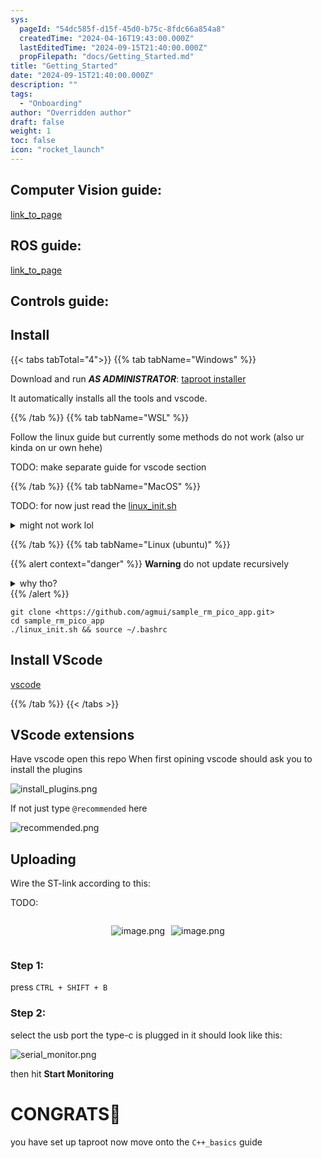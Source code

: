 ```yaml
---
sys:
  pageId: "54dc585f-d15f-45d0-b75c-8fdc66a854a8"
  createdTime: "2024-04-16T19:43:00.000Z"
  lastEditedTime: "2024-09-15T21:40:00.000Z"
  propFilepath: "docs/Getting_Started.md"
title: "Getting_Started"
date: "2024-09-15T21:40:00.000Z"
description: ""
tags:
  - "Onboarding"
author: "Overridden author"
draft: false
weight: 1
toc: false
icon: "rocket_launch"
---
```


## Computer Vision guide:

[link_to_page](86d45bc0-388b-4d26-8848-44f255f73d0e)

## ROS guide:

[link_to_page](3c76c1de-ec8f-46d6-8b0a-294005edc2d5)

## Controls guide:

## Install

{{< tabs tabTotal="4">}}
{{% tab tabName="Windows" %}}

Download and run _**AS ADMINISTRATOR**_: [taproot installer](https://github.com/Thornbots/TeachingFreshies/releases/tag/1.0)

It automatically installs all the tools and vscode.

{{% /tab %}}
{{% tab tabName="WSL" %}}

Follow the linux guide but currently some methods do not work (also ur kinda on ur own hehe)

TODO: make separate guide for vscode section

{{% /tab %}}
{{% tab tabName="MacOS" %}}

TODO: for now just read the [linux_init.sh](https://github.com/agmui/sample_rm_pico_app/blob/main/linux_init.sh)

<details>
<summary>might not work lol</summary>

`brew install libusb pkg-config`

Next install: [vscode](https://code.visualstudio.com/Download)

</details>

{{% /tab %}}
{{% tab tabName="Linux (ubuntu)" %}}

{{% alert context="danger" %}}
**Warning** do not update recursively
<details>
<summary>why tho?</summary>
There are some submodules that may go on for a while (like tinyusb) and I highly
recommend you don't need to get them.
If you want to see what submodules I update just look in `linux_init.sh`
</details>
{{% /alert %}}

```shell
git clone <https://github.com/agmui/sample_rm_pico_app.git>
cd sample_rm_pico_app
./linux_init.sh && source ~/.bashrc
```

## Install VScode

[vscode](https://code.visualstudio.com/Download)

{{% /tab %}}
{{< /tabs >}}

## VScode extensions

Have vscode open this repo
When first opining vscode should ask you to install the plugins

![install_plugins.png](https://prod-files-secure.s3.us-west-2.amazonaws.com/d518164a-d88e-44d1-a4ee-3adb3bd8bce0/89bd30f0-1825-4e77-867b-0a41ce370880/install_plugins.png?X-Amz-Algorithm=AWS4-HMAC-SHA256&X-Amz-Content-Sha256=UNSIGNED-PAYLOAD&X-Amz-Credential=ASIAZI2LB4662ZN3GWF3%2F20250417%2Fus-west-2%2Fs3%2Faws4_request&X-Amz-Date=20250417T140821Z&X-Amz-Expires=3600&X-Amz-Security-Token=IQoJb3JpZ2luX2VjENX%2F%2F%2F%2F%2F%2F%2F%2F%2F%2FwEaCXVzLXdlc3QtMiJGMEQCID%2FE%2BIDfLS8rIELtxXfSUVMqj3GR2%2B%2FPrgOWDPbjo1xHAiBwDm3HcdVvqXIPgEU4XB39XXVH9qWglfWiImm%2FZUrLiyr%2FAwheEAAaDDYzNzQyMzE4MzgwNSIMkEBw54%2BmwjsZ%2B%2FQKKtwDSZMl77Tg28jz8d1xn9rrQz5X1bm9bEk0CShm1aJI0%2BunO%2BL6R5dGlXNDlLLDvzR8n8b9UoViZzoz8H%2FLSZjlTWYoUkJeD26HIh4Cmf3YcbdhVbxUs%2FzAQ%2FZjN4KYVhUxT0x6BDa3qTT7DPXfLc7AiRzUtpxk2Mon6M%2BnX4%2BKIrBvXhKWeTsGoqvVkOYFeSobDf4zrF8rWoFiaJCqlZvccSxw4uqKPBTAemULgmF%2Bcv5C%2BRaNS8oqZ0EJo2r5sk56pHtm1JOjN0MqibDAK85UqZRgv2uHYsfmv%2BWSihudUa3bgNHcOZYl%2B%2ByEYC9nB6rWEIN2B94dgmnvfC%2BkBzkTziSzNauEaKjNQPAP8TGDdu%2FTU5i%2BfX9WslpWQtdnBafw5B7%2Bim%2BRvO%2BU07S%2FByET%2BCoEgToWm%2Fc6iMeen2ykY04wOvTLRQvO0lW9kN8XxeZWIJ21Ls7lqYO0Oii0OdMIUa7Gar2cdQ30jBhMJmGNO583FyGyPXAyicuM%2BGMowcPHPQ9Fp1SqydHH2pOBgyxozUk%2ByULLjLUuaPJe7diAsAzBRFHbXXjkFppjgMbdwyamgd45AwVXJha8er50w%2FobizM3c5iTJ%2BYZACANdeLFmIOl8TKIRtTgGgAJFiQw1%2FuDwAY6pgFVTkOjFWYP6WN5h1m5rMlE8Z4z1NWYX8qh61Ub%2FCWHJ8llDJCBG45swHyNSHmfG8Vq%2B9vj5XEhXAWxEDCKHQjmOE96QbwZeD83welr9GbsCrlTd69ysetLryGro3M8s%2BfuqqsMxFyfNTVvR1K0AhNN4RFC2hPaOycYMJgYdvTzp3OWnHrou%2Fz5lu9YoB6Qt4T3XwX0EVSnfgyUaYvVPaZkUALt4KJj&X-Amz-Signature=da2e6685b52ff0391efff053ebeae0ea12140849f7cee8992d812e1c4b08d35a&X-Amz-SignedHeaders=host&x-id=GetObject)

If not just type `@recommended` here  

![recommended.png](https://prod-files-secure.s3.us-west-2.amazonaws.com/d518164a-d88e-44d1-a4ee-3adb3bd8bce0/61e661e9-5d85-4dfc-be0d-8d2097a5e793/recommended.png?X-Amz-Algorithm=AWS4-HMAC-SHA256&X-Amz-Content-Sha256=UNSIGNED-PAYLOAD&X-Amz-Credential=ASIAZI2LB4662ZN3GWF3%2F20250417%2Fus-west-2%2Fs3%2Faws4_request&X-Amz-Date=20250417T140821Z&X-Amz-Expires=3600&X-Amz-Security-Token=IQoJb3JpZ2luX2VjENX%2F%2F%2F%2F%2F%2F%2F%2F%2F%2FwEaCXVzLXdlc3QtMiJGMEQCID%2FE%2BIDfLS8rIELtxXfSUVMqj3GR2%2B%2FPrgOWDPbjo1xHAiBwDm3HcdVvqXIPgEU4XB39XXVH9qWglfWiImm%2FZUrLiyr%2FAwheEAAaDDYzNzQyMzE4MzgwNSIMkEBw54%2BmwjsZ%2B%2FQKKtwDSZMl77Tg28jz8d1xn9rrQz5X1bm9bEk0CShm1aJI0%2BunO%2BL6R5dGlXNDlLLDvzR8n8b9UoViZzoz8H%2FLSZjlTWYoUkJeD26HIh4Cmf3YcbdhVbxUs%2FzAQ%2FZjN4KYVhUxT0x6BDa3qTT7DPXfLc7AiRzUtpxk2Mon6M%2BnX4%2BKIrBvXhKWeTsGoqvVkOYFeSobDf4zrF8rWoFiaJCqlZvccSxw4uqKPBTAemULgmF%2Bcv5C%2BRaNS8oqZ0EJo2r5sk56pHtm1JOjN0MqibDAK85UqZRgv2uHYsfmv%2BWSihudUa3bgNHcOZYl%2B%2ByEYC9nB6rWEIN2B94dgmnvfC%2BkBzkTziSzNauEaKjNQPAP8TGDdu%2FTU5i%2BfX9WslpWQtdnBafw5B7%2Bim%2BRvO%2BU07S%2FByET%2BCoEgToWm%2Fc6iMeen2ykY04wOvTLRQvO0lW9kN8XxeZWIJ21Ls7lqYO0Oii0OdMIUa7Gar2cdQ30jBhMJmGNO583FyGyPXAyicuM%2BGMowcPHPQ9Fp1SqydHH2pOBgyxozUk%2ByULLjLUuaPJe7diAsAzBRFHbXXjkFppjgMbdwyamgd45AwVXJha8er50w%2FobizM3c5iTJ%2BYZACANdeLFmIOl8TKIRtTgGgAJFiQw1%2FuDwAY6pgFVTkOjFWYP6WN5h1m5rMlE8Z4z1NWYX8qh61Ub%2FCWHJ8llDJCBG45swHyNSHmfG8Vq%2B9vj5XEhXAWxEDCKHQjmOE96QbwZeD83welr9GbsCrlTd69ysetLryGro3M8s%2BfuqqsMxFyfNTVvR1K0AhNN4RFC2hPaOycYMJgYdvTzp3OWnHrou%2Fz5lu9YoB6Qt4T3XwX0EVSnfgyUaYvVPaZkUALt4KJj&X-Amz-Signature=4a13329b1e2bbd3698e487cd6d2bfa9c7023accbe074d3d2760ce176a0c0a50f&X-Amz-SignedHeaders=host&x-id=GetObject)

## Uploading

Wire the ST-link according to this:

TODO:

<div style="display: flex;flex-direction: row; column-gap:10px; max-width: 630px;justify-content: center;">
<div>

![image.png](https://prod-files-secure.s3.us-west-2.amazonaws.com/d518164a-d88e-44d1-a4ee-3adb3bd8bce0/210ecb78-1116-4d7b-b9b7-2292f66fa2c2/image.png?X-Amz-Algorithm=AWS4-HMAC-SHA256&X-Amz-Content-Sha256=UNSIGNED-PAYLOAD&X-Amz-Credential=ASIAZI2LB466SJD5T6GB%2F20250417%2Fus-west-2%2Fs3%2Faws4_request&X-Amz-Date=20250417T140834Z&X-Amz-Expires=3600&X-Amz-Security-Token=IQoJb3JpZ2luX2VjENX%2F%2F%2F%2F%2F%2F%2F%2F%2F%2FwEaCXVzLXdlc3QtMiJHMEUCIQDf9coN1AsLQBfEPdZcnGzbYS468pXAVg%2Fm5myjI8ElnwIgMP75cG2J1TJan3SE7wm8yOnNL3JkMa4MYxFNHLR%2Bj0kq%2FwMIXhAAGgw2Mzc0MjMxODM4MDUiDGwMLHF96oyqqPidgCrcA9QW%2BoQsPVgVG3IDvbmpL7%2FhTmwFwfkFoUHT%2BrHyG8oamhTp2tKJbGGebnyrSVJOcq5b4UL8Uq1M%2B1MGdkINoCTYlIjwX3XR4OZmz2Cs1n6C%2B%2B1V8PUwhCvgbPsS10SwniAewauf%2BSFbJ8QCRqT4MaeTwy0bh4dveqwDISwDOeL51DMufS2gRYbJ7y61DPDHl9M86zi2TM1lGMahlryzWYMkRbSfjlZIgQYa7k%2BTT6A1art7l8rnTJ0Ba8Ul6BUv3xl5Thlbw0OSnTMmGddkfwHU3e9ZN6jCQjU5Hc6TywfHYCoC3nCVDvBRq9zNy3npYABk1bdBvrgm6wUpVXfmpEcVWJhd04xIqFZD5UF5S0uZQXG2%2BKeGx%2FoyXwBTtkalNz%2BpHHs2CzqkqOtBkBncf%2BSFWH17wdgqAYFmZYXav%2FyahqUBotKI6Li6sfs6ePa945oeAQqwNoVJWd1Mx7p%2FFkHu%2BhbsZ7SZC5uIO56s5kIL0nquQSw8nnbp5LM97LQRTBQJh3lHamvZK0gN7SQcTkPMyLxpRdSXUpBq7Tgu%2Faf6yep%2FZL3m2EYcCESz3TY77%2F0Myvf%2Fkj8GnJfcfHpWKjNSUdhgEHSzx6tuvnRRiCajXRWjcVMlVF6mdd8xMIL9g8AGOqUBFm0WRW6jG3dB%2F%2Fl0V7cnOTUjyGACFMuNb6ss%2Fck2QjpQ3rlImfCT3AsElZXmxAAB55diqznUNPHfHko%2FaOWXdEcvzSfy9pZiHFlp%2FMFoDV%2Bn8iAjLiNqsV%2FBWEIdA8mJkekQ%2F9fyI7VVseW0ex1DIWnPsPHQjfZVF%2BfPYQn6JV%2B6S3UPaCncJegN9FKypPYWXrPb3VJZaXJrEGLY97QZr8vfR9C8&X-Amz-Signature=969af145786979ec499f0d169f2c46011123672fde3ca2bc3a16317184ac6816&X-Amz-SignedHeaders=host&x-id=GetObject)

</div>
<div>

![image.png](https://prod-files-secure.s3.us-west-2.amazonaws.com/d518164a-d88e-44d1-a4ee-3adb3bd8bce0/33a0fd0f-8ca6-4a86-8e09-26e95ded1fff/image.png?X-Amz-Algorithm=AWS4-HMAC-SHA256&X-Amz-Content-Sha256=UNSIGNED-PAYLOAD&X-Amz-Credential=ASIAZI2LB466R36UBWOP%2F20250417%2Fus-west-2%2Fs3%2Faws4_request&X-Amz-Date=20250417T140835Z&X-Amz-Expires=3600&X-Amz-Security-Token=IQoJb3JpZ2luX2VjENX%2F%2F%2F%2F%2F%2F%2F%2F%2F%2FwEaCXVzLXdlc3QtMiJIMEYCIQDB6qoDCKKZjQvurfAK4xEZ0mxH9P4lv%2Fe0X55jJkUUsgIhANOqrrmNxFN7bXiEn5sQIRpU6UD49xg4RW1iDaGo72wLKv8DCF4QABoMNjM3NDIzMTgzODA1Igx34cukmwXZHzoccRAq3AN9Ktj95wP3ynvNnWwun7ru8eU0u515eA7j06O8BnF3xHzPPARFdQvpMIaCEWUVU7W%2BIw89SW652dVY2YB0D73pEK0nDuhoQ%2FQMqw02VjyefLXPKZz70VSR%2FDO%2FkN0CzxMCYaYlvp1awIzobR6n6Cug%2B2o7NfAylBNlSZUpVCEhMNPzXPBAP8ceku63GuedCCV3e30J31EjmUcKvkkQwdbP337W4qGDUTpWXTTzpH4%2F3a5svqesRLAComPJ3gV5MjYmBpEKEe5DUTLrOAOoSVSYOPjCJsNSH%2BN6V8J%2F1gV0Gh9Ql9GY8cUK0638LDfHoBCqupRE3851cjngcjzMbhrEU3%2FSEEax70%2B71nFZMEHO%2F2t7MnWdHcOQ9XhWxr5EJDMDVdwGrYF8NNmWCNi8nE0uyfPXepU89WfBeULXATlTvTFeYJI6J%2FbSw1abVVVhkQ4Nvmy10%2FIu0joPY9uXp1cWCqJNwD%2FQTDRMO40jdW9sKtL6ZuSAf%2F86TBubZlEMB2KhH90Js2VPdtB4QgC%2F94DpgLWUkeXU%2B0SOmcz55julrfxpQjkC1chumxclQBMHzqtHEy48PzNoXlHucC9JLmzHI6IUmVC1tDaUfZr3HGU89hBzMILwiUHWNYxLXTCL%2FIPABjqkAQeVz73UdJKga%2BAHwXC2gsAHwXD9kXU61Loe55j8awWSlkpXvdI8uIeyH1f6RL6Jzh2Jr79NHa8UQPWGgRh3cW58W7MjyHEH7tx4238xuqezDUytgWv%2FPphmrqDz8jpwfBVSzJL86qDxZymAdPRXlgzmlQwtXFvN1Y%2BDiLaP8EgmC8yDGy359cvNmojMZPJl9aU%2FgJFRb05MRO5fiSpqJ5dgYUqq&X-Amz-Signature=21d1e2d179e34be0e4912dbd7074d4857c517416e59af1c14fac0005198335de&X-Amz-SignedHeaders=host&x-id=GetObject)

</div>
</div>

### Step 1:

press `CTRL + SHIFT + B`

### Step 2:

select the usb port the type-c is plugged in it should look like this:

![serial_monitor.png](https://prod-files-secure.s3.us-west-2.amazonaws.com/d518164a-d88e-44d1-a4ee-3adb3bd8bce0/f03f4774-05d4-4393-b6a0-d5efb6d315ab/serial_monitor.png?X-Amz-Algorithm=AWS4-HMAC-SHA256&X-Amz-Content-Sha256=UNSIGNED-PAYLOAD&X-Amz-Credential=ASIAZI2LB4662ZN3GWF3%2F20250417%2Fus-west-2%2Fs3%2Faws4_request&X-Amz-Date=20250417T140821Z&X-Amz-Expires=3600&X-Amz-Security-Token=IQoJb3JpZ2luX2VjENX%2F%2F%2F%2F%2F%2F%2F%2F%2F%2FwEaCXVzLXdlc3QtMiJGMEQCID%2FE%2BIDfLS8rIELtxXfSUVMqj3GR2%2B%2FPrgOWDPbjo1xHAiBwDm3HcdVvqXIPgEU4XB39XXVH9qWglfWiImm%2FZUrLiyr%2FAwheEAAaDDYzNzQyMzE4MzgwNSIMkEBw54%2BmwjsZ%2B%2FQKKtwDSZMl77Tg28jz8d1xn9rrQz5X1bm9bEk0CShm1aJI0%2BunO%2BL6R5dGlXNDlLLDvzR8n8b9UoViZzoz8H%2FLSZjlTWYoUkJeD26HIh4Cmf3YcbdhVbxUs%2FzAQ%2FZjN4KYVhUxT0x6BDa3qTT7DPXfLc7AiRzUtpxk2Mon6M%2BnX4%2BKIrBvXhKWeTsGoqvVkOYFeSobDf4zrF8rWoFiaJCqlZvccSxw4uqKPBTAemULgmF%2Bcv5C%2BRaNS8oqZ0EJo2r5sk56pHtm1JOjN0MqibDAK85UqZRgv2uHYsfmv%2BWSihudUa3bgNHcOZYl%2B%2ByEYC9nB6rWEIN2B94dgmnvfC%2BkBzkTziSzNauEaKjNQPAP8TGDdu%2FTU5i%2BfX9WslpWQtdnBafw5B7%2Bim%2BRvO%2BU07S%2FByET%2BCoEgToWm%2Fc6iMeen2ykY04wOvTLRQvO0lW9kN8XxeZWIJ21Ls7lqYO0Oii0OdMIUa7Gar2cdQ30jBhMJmGNO583FyGyPXAyicuM%2BGMowcPHPQ9Fp1SqydHH2pOBgyxozUk%2ByULLjLUuaPJe7diAsAzBRFHbXXjkFppjgMbdwyamgd45AwVXJha8er50w%2FobizM3c5iTJ%2BYZACANdeLFmIOl8TKIRtTgGgAJFiQw1%2FuDwAY6pgFVTkOjFWYP6WN5h1m5rMlE8Z4z1NWYX8qh61Ub%2FCWHJ8llDJCBG45swHyNSHmfG8Vq%2B9vj5XEhXAWxEDCKHQjmOE96QbwZeD83welr9GbsCrlTd69ysetLryGro3M8s%2BfuqqsMxFyfNTVvR1K0AhNN4RFC2hPaOycYMJgYdvTzp3OWnHrou%2Fz5lu9YoB6Qt4T3XwX0EVSnfgyUaYvVPaZkUALt4KJj&X-Amz-Signature=17b3613c3a9f374fe96e9ee6b6ae652fc1cb44de48483310fbbfacba1afb814c&X-Amz-SignedHeaders=host&x-id=GetObject)

then hit **Start Monitoring**

# CONGRATS🎉

you have set up taproot now move onto the `C++_basics` guide
